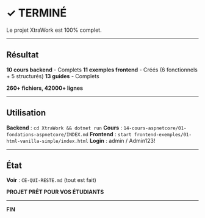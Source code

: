 # ✓ TERMINÉ

Le projet XtraWork est 100% complet.

---

## Résultat

**10 cours backend** - Complets
**11 exemples frontend** - Créés (6 fonctionnels + 5 structurés)
**13 guides** - Complets

**260+ fichiers, 42000+ lignes**

---

## Utilisation

**Backend** : `cd XtraWork && dotnet run`
**Cours** : `14-cours-aspnetcore/01-fondations-aspnetcore/INDEX.md`
**Frontend** : `start frontend-exemples/01-html-vanilla-simple/index.html`
**Login** : admin / Admin123!

---

## État

**Voir** : `CE-QUI-RESTE.md` (tout est fait)

**PROJET PRÊT POUR VOS ÉTUDIANTS**

---

**FIN**

